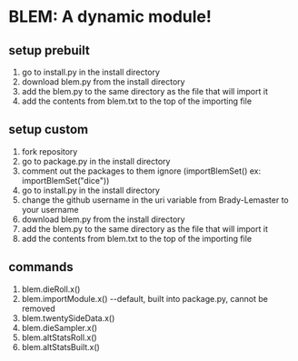 # BLEM: A dynamic module!
## setup prebuilt
1. go to install.py in the install directory
2. download blem.py from the install directory
3. add the blem.py to the same directory as the file that will import it
4. add the contents from blem.txt to the top of the importing file
## setup custom
1. fork repository
2. go to package.py in the install directory
3. comment out the packages to them ignore (importBlemSet() ex: importBlemSet("dice"))
4. go to install.py in the install directory
5. change the github username in the uri variable from Brady-Lemaster to your username
6. download blem.py from the install directory
7. add the blem.py to the same directory as the file that will import it
8. add the contents from blem.txt to the top of the importing file
## commands
1. blem.dieRoll.x()
2. blem.importModule.x() --default, built into package.py, cannot be removed
3. blem.twentySideData.x()
4. blem.dieSampler.x()
5. blem.altStatsRoll.x()
6. blem.altStatsBuilt.x()

